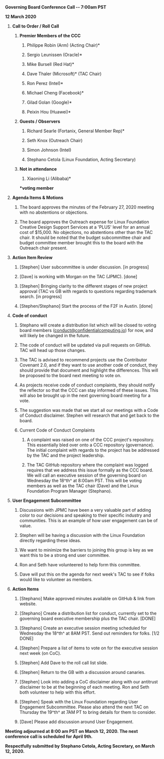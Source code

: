 **Governing Board Conference Call -- 7:00am PST**

**12 March 2020**

1.  **Call to Order / Roll Call**

    1.  **Premier Members of the CCC**

        1.  Philippe Robin (Arm) (Acting Chair)\*

        2.  Sergio Leunissen (Oracle)\*

        3.  Mike Bursell (Red Hat)\*

        4.  Dave Thaler (Microsoft)\* (TAC Chair)

        5.  Ron Perez (Intel)\*

        6.  Michael Cheng (Facebook)\*

        7.  Gilad Golan (Google)\*

        8.  Peixin Hou (Huawei)\*

    2.  **Guests / Observers**

        1.  Richard Searle (Fortanix, General Member Rep)\*

        2.  Seth Knox (Outreach Chair)

        3.  Simon Johnson (Intel)

        4.  Stephano Cetola (Linux Foundation, Acting Secretary)

    3.  **Not in attendance**

        1.  Xiaoning Li (Alibaba)\* 

        **\*voting member**

2.  **Agenda Items & Motions**

    1.  The board approves the minutes of the February 27, 2020 meeting
        with no abstentions or objections.

    2.  The board approves the Outreach expense for Linux Foundation
        Creative Design Support Services at a 'PLUS' level for an annual
        cost of \$15,000. No objections, no abstentions other than the TAC chair. It should be
        noted that the budget subcommittee chair and budget committee
        member brought this to the board with the Outreach chair
        present.

3.  **Action Item Review**

    1.  \[Stephen\] User subcommittee is under discussion. \[in
        progress\]

    2.  \[Dave\] is working with Morgan on the TAC (JPMC). \[done\]

    3.  \[Stephen\] Bringing clarity to the different stages of new
        project approval (TAC vs GB with regards to questions regarding
        trademark search. \[in progress\]

    4.  \[Stephen/Stephano\] Start the process of the F2F in Austin.
        \[done\]

4.  **Code of conduct**

    1.  Stephano will create a distribution list which will be closed to
        voting board members (<conduct@confidentialcomputing.io>) for
        now, and will likely be changed in the future.

    2.  The code of conduct will be updated via pull requests on GitHub.
        TAC will head up those changes.

    3.  The TAC is advised to recommend projects use the Contributor
        Covenant 2.0, and if they want to use another code of conduct,
        they should provide that document and highlight the differences.
        This will be proposed to the board next meeting to vote on.

    4.  As projects receive code of conduct complaints, they should
        notify the reflector so that the CCC can stay informed of these
        issues. This will also be brought up in the next governing board
        meeting for a vote.

    5.  The suggestion was made that we start all our meetings with a
        Code of Conduct disclaimer. Stephen will research that and get
        back to the board.

    6.  Current Code of Conduct Complaints

        1.  A complaint was raised on one of the CCC project's
            repository. This essentially bled over onto a CCC repository
            (governance). The initial complaint with regards to the
            project has be addressed by the TAC and the project
            leadership.

        2.  The TAC GitHub repository where the complaint was logged
            requires that we address this issue formally as the CCC
            board. We will call an executive session of the governing
            board on Wednesday the 18^th^ at 8:00am PST. This will be
            voting members as well as the TAC chair (Dave) and the Linux
            Foundation Program Manager (Stephano).

5.  **User Engagement Subcommittee**

    1.  Discussions with JPMC have been a very valuable part of adding
        color to our decisions and speaking to their specific industry
        and communities. This is an example of how user engagement can
        be of value.

    2.  Stephen will be having a discussion with the Linux Foundation
        directly regarding these ideas.

    3.  We want to minimize the barriers to joining this group is key as
        we want this to be a strong end user committee.

    4.  Ron and Seth have volunteered to help form this committee.

    5.  Dave will put this on the agenda for next week's TAC to see if
        folks would like to volunteer as members.

6.  **Action Items**

    1.  \[Stephano\] Make approved minutes available on GitHub & link
        from website.

    2.  \[Stephano\] Create a distribution list for conduct, currently
        set to the governing board executive membership plus the TAC
        chair. \[DONE\]

    3.  \[Stephano\] Create an executive session meeting scheduled for
        Wednesday the 18^th^ at 8AM PST. Send out reminders for folks.
        \[1/2 DONE\]

    4.  \[Stephen\] Prepare a list of items to vote on for the
        executive session next week (on CoC).

    5.  \[Stephen\] Add Dave to the roll call list slide.

    6.  \[Stephen\] Return to the GB with a discussion around
        canaries.

    7.  \[Stephen\] Look into adding a CoC disclaimer along with our
        antitrust disclaimer to be at the beginning of each meeting. Ron
        and Seth both volunteer to help with this effort.

    8.  \[Stephen\] Speak with the Linux Foundation regarding User
        Engagement Subcommittee. Please also attend the next TAC on
        Thursday the 19^th^ at 7AM PT to bring details for them to
        consider.

    9.  \[Dave\] Please add discussion around User Engagement.

**Meeting adjourned at 8:00 am PST on March 12, 2020. The next
conference call is scheduled for April 9th.**

**Respectfully submitted by Stephano Cetola, Acting Secretary, on March
12, 2020.**
